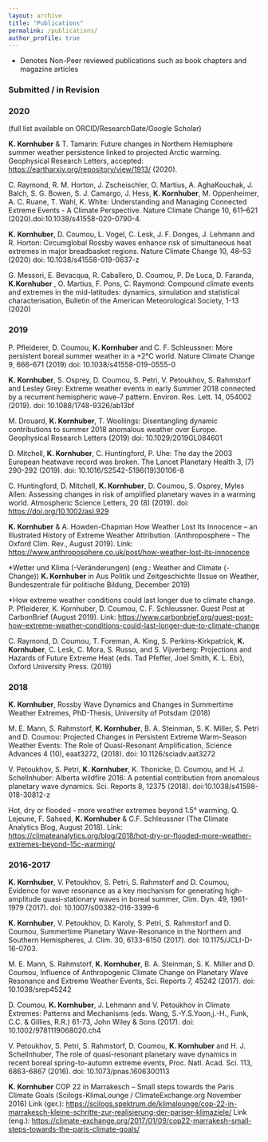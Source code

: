 ```yaml
---
layout: archive
title: "Publications"
permalink: /publications/
author_profile: true
---
```


* Denotes Non-Peer reviewed publications such as book chapters and magazine articles

### Submitted / in Revision

### 2020
(full list available on ORCID/ResearchGate/Google Scholar)

**K. Kornhuber** & T. Tamarin: Future changes in Northern Hemisphere summer weather persistence linked to projected Arctic warming. Geophysical Research Letters, accepted: https://eartharxiv.org/repository/view/1913/ (2020).

C. Raymond, R. M. Horton, J. Zscheischler, O. Martius, A. AghaKouchak, J. Balch, S. G. Bowen, S. J. Camargo, J. Hess, **K. Kornhuber**, M. Oppenheimer, A. C. Ruane, T. Wahl, K. White: Understanding and Managing Connected Extreme Events - A Climate Perspective. Nature Climate Change 10, 611–621 (2020).doi:10.1038/s41558-020-0790-4.

**K. Kornhuber**, D. Coumou, L. Vogel, C. Lesk, J. F. Donges, J. Lehmann and R. Horton: Circumglobal Rossby waves enhance risk of simultaneous heat extremes in major breadbasket regions. Nature Climate Change 10, 48–53 (2020) 
doi: 10.1038/s41558-019-0637-z

G. Messori, E. Bevacqua, R. Caballero, D. Coumou, P. De Luca, D. Faranda, **K.Kornhuber** , O. Martius, F. Pons, C. Raymond: Compound climate events and extremes in the mid-latitudes: dynamics, simulation and statistical characterisation, Bulletin of the American Meteorological Society, 1-13 (2020)

### 2019

P. Pfleiderer, D. Coumou, **K. Kornhuber** and C. F. Schleussner: More persistent boreal summer weather in a +2°C world. Nature Climate Change 9, 666-671 (2019)
doi: 10.1038/s41558-019-0555-0

**K. Kornhuber**, S. Osprey, D. Coumou, S. Petri, V. Petoukhov, S. Rahmstorf and Lesley Grey: Extreme weather events in early Summer 2018 connected by a recurrent hemispheric wave-7 pattern. Environ. Res. Lett. 14, 054002 (2019). doi: 10.1088/1748-9326/ab13bf

M. Drouard, **K. Kornhuber**, T. Woollings: Disentangling dynamic contributions to summer 2018 anomalous weather over Europe. Geophysical Research Letters (2019) 
doi: 10.1029/2019GL084601

D. Mitchell, **K. Kornhuber**, C. Huntingford, P. Uhe: The day the 2003 European heatwave record was broken. The Lancet Planetary Health 3, (7) 290-292 (2019). 
doi: 10.1016/S2542-5196(19)30106-8

C. Huntingford, D. Mitchell, **K. Kornhuber**, D. Coumou, S. Osprey, Myles Allen: Assessing changes in risk of amplified planetary waves in a warming world. Atmospheric Science Letters, 20 (8) (2019). doi: https://doi.org/10.1002/asl.929

**K. Kornhuber** & A. Howden-Chapman How Weather Lost Its Innocence – an Illustrated History of Extreme Weather Attribution.          (Anthroposphere - The Oxford Clim. Rev., August 2019). Link: https://www.anthroposphere.co.uk/post/how-weather-lost-its-innocence

*Wetter und Klima (-Veränderungen) (eng.: Weather and Climate (-Change))
**K. Kornhuber** in Aus Politik und Zeitgeschichte
(Issue on Weather, Bundeszentrale für politische Bildung, December 2019)

*How extreme weather conditions could last longer due to climate change. P. Pfleiderer, 
K. Kornhuber, D. Coumou, C. F. Schleussner. Guest Post at CarbonBrief (August 2019). Link: https://www.carbonbrief.org/guest-post-how-extreme-weather-conditions-could-last-longer-due-to-climate-change

C. Raymond, D. Coumou, T. Foreman, A. King, S. Perkins-Kirkpatrick, **K. Kornhuber**, C. Lesk, C. Mora, S. Russo, and S. Vijverberg: Projections and Hazards of Future Extreme Heat (eds. Tad Pfeffer, Joel Smith, K. L. Ebi), Oxford University Press. (2019)

### 2018

**K. Kornhuber**, Rossby Wave Dynamics and Changes in Summertime Weather Extremes, 
PhD-Thesis, University of Potsdam (2018)

M. E. Mann, S. Rahmstorf, **K. Kornhuber**, B. A. Steinman, S. K. Miller, S. Petri and D. Coumou: Projected Changes in Persistent Extreme Warm-Season Weather Events: The Role of Quasi-Resonant Amplification, Science Advances 4 (10), eaat3272, (2018). doi: 10.1126/sciadv.aat3272  

V. Petoukhov, S. Petri, **K. Kornhuber**, K. Thonicke, D. Coumou, and H. J. Schellnhuber: Alberta wildfire 2016: A potential contribution from anomalous planetary wave dynamics. Sci. Reports 8, 12375 (2018).  doi:10.1038/s41598-018-30812-z

Hot, dry or flooded - more weather extremes beyond 1.5° warming. Q. Lejeune, F. Saheed, **K. Kornhuber** & C.F. Schleussner (The Climate Analytics Blog, August 2018). Link: https://climateanalytics.org/blog/2018/hot-dry-or-flooded-more-weather-extremes-beyond-15c-warming/

### 2016-2017

**K. Kornhuber**, V. Petoukhov, S. Petri, S. Rahmstorf and D. Coumou, Evidence for wave resonance as a key mechanism for generating high-amplitude quasi-stationary waves in boreal summer, Clim. Dyn. 49, 1961-1979 (2017). doi: 10.1007/s00382-016-3399-6

**K. Kornhuber**, V. Petoukhov, D. Karoly, S. Petri, S. Rahmstorf and D. Coumou, Summertime Planetary Wave-Resonance in the Northern and Southern Hemispheres, J. Clim. 30, 6133-6150 (2017). doi: 10.1175/JCLI-D-16-0703. 

M. E. Mann, S. Rahmstorf, **K. Kornhuber**, B. A. Steinman, S. K. Miller and D. Coumou, Influence of Anthropogenic Climate Change on Planetary Wave Resonance and Extreme Weather Events, Sci. Reports 7, 45242 (2017). doi: 10.1038/srep45242

D. Coumou, **K. Kornhuber**, J. Lehmann and V. Petoukhov in Climate Extremes: Patterns and Mechanisms (eds. Wang, S.-Y.S.Yoon,j.-H., Funk, C.C. & Gillies, R.R.) 61-73, John Wiley & Sons (2017). doi: 10.1002/9781119068020.ch4

V. Petoukhov, S. Petri, S. Rahmstorf, D. Coumou, **K. Kornhuber** and H. J. Schellnhuber, The role of quasi-resonant planetary wave dynamics in recent boreal spring-to-autumn extreme events, Proc. Natl. Acad. Sci. 113, 6863-6867 (2016). doi: 10.1073/pnas.1606300113

**K. Kornhuber** COP 22 in Marrakesch – Small steps towards the Paris Climate Goals   (Scilogs-KlimaLounge / ClimateExchange.org November 2016)                                                                                             Link (ger.): https://scilogs.spektrum.de/klimalounge/cop-22-in-marrakesch-kleine-schritte-zur-realisierung-der-pariser-klimaziele/ 
Link (eng.): https://climate-exchange.org/2017/01/09/cop22-marrakesh-small-steps-towards-the-paris-climate-goals/ 




<!--{% if author.googlescholar %}
  You can also find my articles on <u><a href="{{author.googlescholar}}">my Google Scholar profile</a>.</u>
{% endif %}-->

<!--{% include base_path %}-->

<!--{% for post in site.publications reversed %}
  {% include archive-single.html %}
{% endfor %}-->
